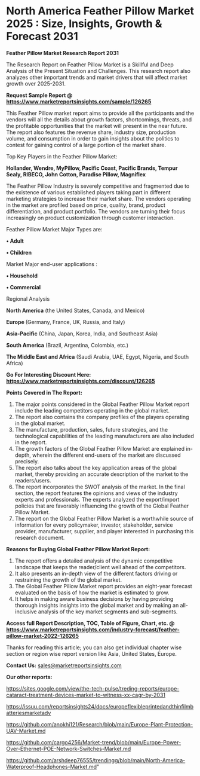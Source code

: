 # North America Feather Pillow Market 2025 : Size, Insights, Growth & Forecast 2031

<strong>Feather Pillow Market Research Report 2031</strong>

The Research Report on Feather Pillow Market is a Skillful and Deep Analysis of the Present Situation and Challenges. This research report also analyzes other important trends and market drivers that will affect market growth over 2025-2031.

<strong>Request Sample Report @ <a href=https://www.marketreportsinsights.com/sample/126265>https://www.marketreportsinsights.com/sample/126265</a></strong>

This Feather Pillow market report aims to provide all the participants and the vendors will all the details about growth factors, shortcomings, threats, and the profitable opportunities that the market will present in the near future. The report also features the revenue share, industry size, production volume, and consumption in order to gain insights about the politics to contest for gaining control of a large portion of the market share.

Top Key Players in the Feather Pillow Market:

<strong>Hollander, Wendre, MyPillow, Pacific Coast, Pacific Brands, Tempur Sealy, RIBECO, John Cotton, Paradise Pillow, Magniflex</strong>

The Feather Pillow Industry is severely competitive and fragmented due to the existence of various established players taking part in different marketing strategies to increase their market share. The vendors operating in the market are profiled based on price, quality, brand, product differentiation, and product portfolio. The vendors are turning their focus increasingly on product customization through customer interaction.

Feather Pillow Market Major Types are:

<strong>• Adult

• Children</strong>

Market Major end-user applications :

<strong>• Household

• Commercial</strong>

Regional Analysis

</u><strong><b>North America</b></strong> (the United States, Canada, and Mexico)

<strong><b>Europe </b></strong>(Germany, France, UK, Russia, and Italy)

<strong><b>Asia-Pacific</b></strong> (China, Japan, Korea, India, and Southeast Asia)

<strong><b>South America</b></strong> (Brazil, Argentina, Colombia, etc.)

<strong><b>The Middle East and Africa</b></strong> (Saudi Arabia, UAE, Egypt, Nigeria, and South Africa)

<strong>Go For Interesting Discount Here: <a href=https://www.marketreportsinsights.com/discount/126265>https://www.marketreportsinsights.com/discount/126265</a></strong>

<strong>Points Covered in The Report:</strong>
<ol>
  <li>The major points considered in the Global Feather Pillow Market report include the leading competitors operating in the global market.</li>
  <li>The report also contains the company profiles of the players operating in the global market.</li>
  <li>The manufacture, production, sales, future strategies, and the technological capabilities of the leading manufacturers are also included in the report.</li>
  <li>The growth factors of the Global Feather Pillow Market are explained in-depth, wherein the different end-users of the market are discussed precisely.</li>
  <li>The report also talks about the key application areas of the global market, thereby providing an accurate description of the market to the readers/users.</li>
  <li>The report incorporates the SWOT analysis of the market. In the final section, the report features the opinions and views of the industry experts and professionals. The experts analyzed the export/import policies that are favorably influencing the growth of the Global Feather Pillow Market.</li>
  <li>The report on the Global Feather Pillow Market is a worthwhile source of information for every policymaker, investor, stakeholder, service provider, manufacturer, supplier, and player interested in purchasing this research document.</li>
</ol>
<strong>Reasons for Buying Global Feather Pillow Market Report:</strong>

<ol>
  <li>The report offers a detailed analysis of the dynamic competitive landscape that keeps the reader/client well ahead of the competitors.</li>
  <li>It also presents an in-depth view of the different factors driving or restraining the growth of the global market.</li>
  <li>The Global Feather Pillow Market report provides an eight-year forecast evaluated on the basis of how the market is estimated to grow.</li>
  <li>It helps in making aware business decisions by having providing thorough insights insights into the global market and by making an all-inclusive analysis of the key market segments and sub-segments.</li>
</ol>
<strong>Access full Report Description, TOC, Table of Figure, Chart, etc. @ <a href=https://www.marketreportsinsights.com/industry-forecast/feather-pillow-market-2022-126265>https://www.marketreportsinsights.com/industry-forecast/feather-pillow-market-2022-126265</a></strong>


Thanks for reading this article; you can also get individual chapter wise section or region wise report version like Asia, United States, Europe.

<strong>Contact Us:</strong>
sales@marketreportsinsights.com

<strong>Our other reports:</strong>

<a href=https://sites.google.com/view/the-tech-pulse/treding-reports/europe-cataract-treatment-devices-market-to-witness-xx-cagr-by-2031>https://sites.google.com/view/the-tech-pulse/treding-reports/europe-cataract-treatment-devices-market-to-witness-xx-cagr-by-2031</a>

<a href=https://issuu.com/reportsinsights24/docs/europeflexibleprintedandthinfilmbatteriesmarketadv>https://issuu.com/reportsinsights24/docs/europeflexibleprintedandthinfilmbatteriesmarketadv</a>

<a href=https://github.com/anokhi121/Research/blob/main/Europe-Plant-Protection-UAV-Market.md>https://github.com/anokhi121/Research/blob/main/Europe-Plant-Protection-UAV-Market.md</a>

<a href=https://github.com/cargo4256/Market-trend/blob/main/Europe-Power-Over-Ethernet-POE-Network-Switches-Market.md>https://github.com/cargo4256/Market-trend/blob/main/Europe-Power-Over-Ethernet-POE-Network-Switches-Market.md</a>

<a href=https://github.com/arshdeep76555/trendingg/blob/main/North-America-Waterproof-Headphones-Market.md>https://github.com/arshdeep76555/trendingg/blob/main/North-America-Waterproof-Headphones-Market.md</a>"
